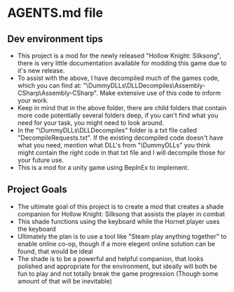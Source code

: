 # AGENTS.md file

## Dev environment tips
- This project is a mod for the newly released "Hollow Knight: Silksong", there is very little documentation available for modding this game due to it's new release.
- To assist with the above, I have decompiled much of the games code, which you can find at: "\DummyDLLs\DLLDecompiles\Assembly-CSharp\Assembly-CSharp". Make extensive use of this code to inform your work.
- Keep in mind that in the above folder, there are child folders that contain more code potentially several folders deep, if you can't find what you need for your task, you might need to look around.
- In the "\DummyDLLs\DLLDecompiles" folder is a txt file called "DecompileRequests.txt". If the existing decompiled code doesn't have what you need, mention what DLL's from "\DummyDLLs" you think might contain the right code in that txt file and I will decompile those for your future use.
- This is a mod for a unity game using BepInEx to implement.


## Project Goals
- The ultimate goal of this project is to create a mod that creates a shade companion for Hollow Knight: Silksong that assists the player in combat
- This shade functions using the keyboard while the Hornet player uses the keyboard
- Ultimately the plan is to use a tool like "Steam play anything together" to enable online co-op, though if a more elegent online solution can be found, that would be ideal
- The shade is to be a powerful and helpful companion, that looks polished and appropriate for the environment, but ideally will both be fun to play and not totally break the game progression (Though some amount of that will be inevitable)